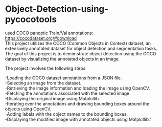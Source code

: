 # Object-Detection-using-pycocotools
used COCO panoptic Train/Val annotations: https://cocodataset.org/#download      
This project utilizes the COCO (Common Objects in Context) dataset, an extensively annotated dataset for object detection and segmentation tasks. The goal of this project is to demonstrate object detection using the COCO dataset by visualizing the annotated objects in an image.

The project involves the following steps:

-Loading the COCO dataset annotations from a JSON file.      
-Selecting an image from the dataset.       
-Retrieving the image information and loading the image using OpenCV.     
-Fetching the annotations associated with the selected image.  
-Displaying the original image using Matplotlib.  
-Iterating over the annotations and drawing bounding boxes around the objects using OpenCV.  
-Adding labels with the object names to the bounding boxes.  
-Displaying the modified image with annotated objects using Matplotlib.'
